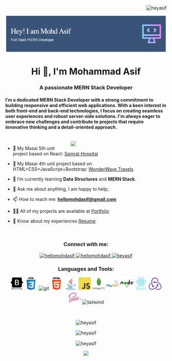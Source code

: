 <p align="right">
  <img src="https://komarev.com/ghpvc/?username=heyasif&label=Profile%20views&color=0e75b6&style=flat" alt="heyasif"/>
</p>

![Header Image](https://github.com/heyasif/heyasif/blob/main/assets/github-header-image.png?raw=true)
<h1 align="center">Hi 👋, I'm Mohammad Asif</h1>
<h3 align="center">A passionate MERN Stack Developer</h3>

#### I’m a dedicated MERN Stack Developer with a strong commitment to building responsive and efficient web applications. With a keen interest in both front-end and back-end technologies, I focus on creating seamless user experiences and robust server-side solutions. I'm always eager to embrace new challenges and contribute to projects that require innovative thinking and a detail-oriented approach.

<br/>
<img align="right" width="300" src="https://miro.medium.com/v2/resize:fit:1400/0*NgUtI3tYLhuq5Vy0.gif" >

- 🔭 My Masai 5th unit project based on React: [Samrat Hospital](https://c-sharp-samrat.vercel.app/)
- 🔭 My Masai 4th unit project based on HTML+CSS+JavaScript+Bootstrap: [WonderWave Travels](https://wonderwave-travels.vercel.app/)
  
- 🌱 I’m currently learning **Data Structures** and **MERN Stack**.
- 💬 Ask me about anything, I am happy to help;
- 📫 How to reach me: **hellomohdasif@gmail.com**
- 👨‍💻 All of my projects are available at [Portfolio](https://heyasif.github.io/)
- 📄 Know about my experiences [Resume](https://drive.google.com/drive/folders/1Gvi7NaYtEW6lUwYTe66B6nRTgAQ74JP0?usp=sharing)

<br/>
<h3 align="center">Connect with me:</h3>
<p align="center">
  <a href="https://codepen.io/hellomohdasif" target="_blank">
    <img src="https://raw.githubusercontent.com/rahuldkjain/github-profile-readme-generator/master/src/images/icons/Social/codepen.svg" alt="hellomohdasif" height="30" width="40" />
  </a>
  <a href="https://linkedin.com/in/hellomohdasif" target="_blank">
    <img src="https://raw.githubusercontent.com/rahuldkjain/github-profile-readme-generator/master/src/images/icons/Social/linked-in-alt.svg" alt="hellomohdasif" height="30" width="40" />
  </a>
  <a href="https://codesandbox.com/heyasif" target="_blank">
    <img src="https://raw.githubusercontent.com/rahuldkjain/github-profile-readme-generator/master/src/images/icons/Social/codesandbox.svg" alt="heyasif" height="30" width="40" />
  </a>
</p>

<h3 align="center">Languages and Tools:</h3>
<p align="center">
  <img src="https://raw.githubusercontent.com/devicons/devicon/master/icons/bootstrap/bootstrap-plain-wordmark.svg" alt="bootstrap" width="40" height="40"/>
  <img src="https://raw.githubusercontent.com/devicons/devicon/master/icons/css3/css3-original-wordmark.svg" alt="css3" width="40" height="40"/>
  <img src="https://www.vectorlogo.zone/logos/git-scm/git-scm-icon.svg" alt="git" width="40" height="40"/>
  <img src="https://raw.githubusercontent.com/devicons/devicon/master/icons/html5/html5-original-wordmark.svg" alt="html5" width="40" height="40"/>
  <img src="https://raw.githubusercontent.com/devicons/devicon/master/icons/java/java-original.svg" alt="java" width="40" height="40"/>
  <img src="https://raw.githubusercontent.com/devicons/devicon/master/icons/javascript/javascript-original.svg" alt="javascript" width="40" height="40"/>
  <img src="https://raw.githubusercontent.com/devicons/devicon/master/icons/mongodb/mongodb-original-wordmark.svg" alt="mongodb" width="40" height="40"/>
  <img src="https://raw.githubusercontent.com/devicons/devicon/master/icons/mysql/mysql-original-wordmark.svg" alt="mysql" width="40" height="40"/>
  <img src="https://raw.githubusercontent.com/devicons/devicon/master/icons/nodejs/nodejs-original-wordmark.svg" alt="nodejs" width="40" height="40"/>
  <img src="https://raw.githubusercontent.com/devicons/devicon/master/icons/react/react-original-wordmark.svg" alt="react" width="40" height="40"/>
  <img src="https://raw.githubusercontent.com/devicons/devicon/master/icons/redux/redux-original.svg" alt="redux" width="40" height="40"/>
  <img src="https://raw.githubusercontent.com/devicons/devicon/master/icons/sass/sass-original.svg" alt="sass" width="40" height="40"/> 
  <img src="https://www.vectorlogo.zone/logos/tailwindcss/tailwindcss-icon.svg" alt="tailwind" width="40" height="40"/>
</p>
<br/>
<p align="center">
  <img align="center" src="https://github-readme-stats.vercel.app/api/top-langs?username=heyasif&show_icons=true&locale=en&layout=compact&theme=radical" alt="heyasif" />
</p>
<p align="center">
  <img align="center" src="https://github-readme-stats.vercel.app/api?username=heyasif&show_icons=true&theme=radical" alt="heyasif" />
</p>

<p align="center">
  <img align="center" src="https://github-readme-streak-stats.herokuapp.com/?user=heyasif&theme=radical" alt="heyasif" />
</p>

<p align="center">
<img src="https://raw.githubusercontent.com/Trilokia/Trilokia/379277808c61ef204768a61bbc5d25bc7798ccf1/bottom_header.svg">
</p>

